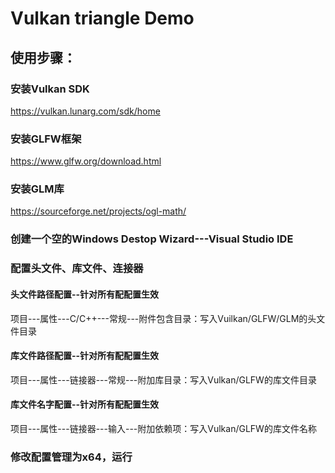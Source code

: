 # Vulkan triangle Demo

## 使用步骤：

### 安装Vulkan SDK

https://vulkan.lunarg.com/sdk/home

### 安装GLFW框架

https://www.glfw.org/download.html

### 安装GLM库

https://sourceforge.net/projects/ogl-math/

### 创建一个空的Windows Destop Wizard---Visual Studio IDE

### 配置头文件、库文件、连接器

#### 头文件路径配置--针对所有配配置生效
项目---属性---C/C++---常规---附件包含目录：写入Vuilkan/GLFW/GLM的头文件目录

#### 库文件路径配置--针对所有配配置生效
项目---属性---链接器---常规---附加库目录：写入Vulkan/GLFW的库文件目录

#### 库文件名字配置--针对所有配配置生效
项目---属性---链接器---输入---附加依赖项：写入Vulkan/GLFW的库文件名称

### 修改配置管理为x64，运行

